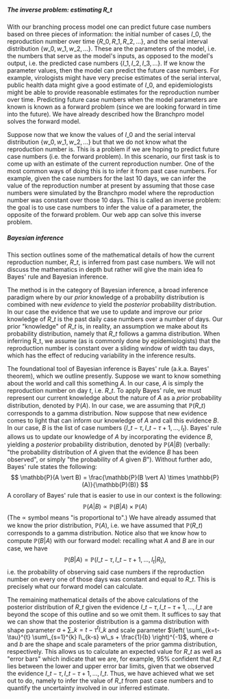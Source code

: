 ##### The inverse problem: estimating $R\_t$

With our branching process model one can predict future case numbers based on three pieces of information: the initial number of cases $I\_0$, the reproduction number over time $\{R\_0, R\_1, R\_2, ... \}$, and the serial interval distribution $\{w\_0, w\_1, w\_2, ... \}$. These are the parameters of the model, i.e. the numbers that serve as the model's inputs, as opposed to the model's output, i.e. the predicted case numbers $\{I\_1, I\_2, I\_3, ... \}$. If we know the parameter values, then the model can predict the future case numbers. For example, virologists might have very precise estimates of the serial interval, public health data might give a good estimate of $I\_0$, and epidemiologists might be able to provide reasonable estimates for the reproduction number over time. Predicting future case numbers when the model parameters are known is known as a forward problem (since we are looking forward in time into the future). We have already described how the Branchpro model solves the forward model.

Suppose now that we know the values of $I\_0$ and the serial interval distribution $\{w\_0, w\_1, w\_2, ... \}$ but that we do not know what the reproduction number is. This is a problem if we are hoping to predict future case numbers (i.e. the forward problem). In this scenario, our first task is to come up with an estimate of the current reproduction number. One of the most common ways of doing this is to infer it from past case numbers. For example, given the case numbers for the last 10 days, we can infer the value of the reproduction number at present by assuming that those case numbers were simulated by the Branchpro model where the reproduction number was constant over those 10 days. This is called an inverse problem: the goal is to use case numbers to infer the value of a parameter, the opposite of the forward problem. Our web app can solve this inverse problem.

##### Bayesian inference
This section outlines some of the mathematical details of how the current reproduction number, $R\_t$, is inferred from past case numbers. We will not discuss the mathematics in depth but rather will give the main idea fo Bayes' rule and Bayesian inference.

The method is in the category of Bayesian inference, a broad inference paradigm where by our *prior* knowledge of a probability distribution is combined with new *evidence* to yield the *posterior* probability distribution. In our case the evidence that we use to update and improve our prior knowledge of $R\_t$ is the past daily case numbers over a number of days. Our prior "knowledge" of $R\_t$ is, in reality, an assumption we make about its probability distribution, namely that $R\_t$ follows a gamma distribution. When inferring R_t, we assume (as is commonly done by epidemiologists) that the reproduction number is constant over a sliding window of width tau days, which has the effect of reducing variability in the inference results.

The foundational tool of Bayesian inference is Bayes' rule (a.k.a. Bayes' theorem), which we outline presently. Suppose we want to know something about the world and call this something $A$. In our case, $A$ is simply the reproduction number on day $t$, i.e. $R\_t$. To apply Bayes' rule, we must represent our current knowledge about the nature of $A$ as a *prior* probability distribution, denoted by $\mathbb{P}(A)$. In our case, we are assuming that $\mathbb{P}(R\_t)$ corresponds to a gamma distribution. Now suppose that new evidence comes to light that can inform our knowledge of $A$ and call this evidence $B$. In our case, $B$ is the list of case numbers $\{I\_{t-\tau}, I\_{t-\tau+1}, ..., I_t \}$. Bayes' rule allows us to update our knowledge of $A$ by incorporating the evidence $B$, yielding a *posterior* probability distribution, denoted by $\mathbb{P}(A \vert B)$ (verbally: "the probability distribution of $A$ given that the evidence $B$ has been observed", or simply "the probability of $A$ given $B$"). Without further ado, Bayes' rule states the following:
$$
\mathbb{P}(A \vert B) = \frac{\mathbb{P}(B \vert A) \times \mathbb{P}(A)}{\mathbb{P}(B)}
$$
A corollary of Bayes' rule that is easier to use in our context is the following:
$$
\mathbb{P}(A \vert B) \propto \mathbb{P}(B \vert A) \times \mathbb{P}(A)
$$
(The $\propto$ symbol means "is proportional to".) We have already assumed that we know the prior distribution, $\mathbb{P}(A)$, i.e. we have assumed that $\mathbb{P}(R\_t)$ corresponds to a gamma distribution. Notice also that we know how to compute $\mathbb{P}(B \vert A)$ with our forward model: recalling what $A$ and $B$ are in our case, we have $$\mathbb{P}(B \vert A) = \mathbb{P}(I\_{t-\tau}, I\_{t-\tau+1}, ..., I_t \vert R_t),$$ i.e. the probability of observing said case numbers if the reproduction number on every one of those days was constant and equal to $R\_t$. This is precisely what our forward model can calculate.

The remaining mathematical details of the above calculations of the posterior distribution of $R\_t$ given the evidence $I\_{t-\tau}, I\_{t-\tau+1}, ..., I\_t$ are beyond the scope of this outline and so we omit them. It suffices to say that we can show that the posterior distribution is a gamma distribution with shape parameter $a + \sum\_{k=t-\tau}^{t} I\_k$ and scale parameter $\left( \sum\_{k=t-\tau}^{t} \sum\_{s=1}^{k} I\_{k-s} w\_s + \frac{1}{b} \right)^{-1}$, where $a$ and $b$ are the shape and scale parameters of the prior gamma distribution, respectively. This allows us to calculate an expected value for $R\_t$ as well as "error bars" which indicate that we are, for example, 95% confident that $R\_t$ lies between the lower and upper error bar limits, given that we observed the evidence $I\_{t-\tau}, I\_{t-\tau+1}, ..., I\_t$. Thus, we have achieved what we set out to do, namely to infer the value of $R\_t$ from past case numbers and to quantify the uncertainty involved in our inferred estimate.
